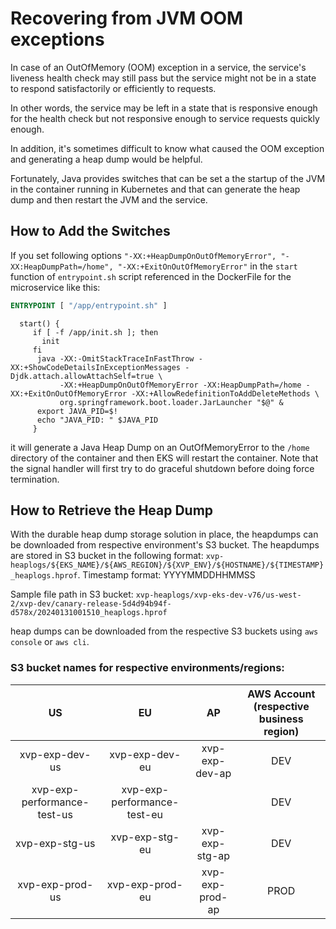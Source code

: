 # Recovering from JVM OOM exceptions

In case of an OutOfMemory (OOM) exception in a service, the service's liveness health check may still pass but the service might not be in a state to respond satisfactorily or efficiently to requests. 

In other words, the service may be left in a state that is responsive enough for the health check but not responsive enough to service requests quickly enough.

In addition, it's sometimes difficult to know what caused the OOM exception and generating a heap dump would be helpful. 

Fortunately, Java provides switches that can be set a the startup of the JVM in the container running in Kubernetes and that can generate the heap dump and then restart the JVM and the service.

## How to Add the Switches

If you set following options 
`"-XX:+HeapDumpOnOutOfMemoryError", "-XX:HeapDumpPath=/home", "-XX:+ExitOnOutOfMemoryError"` 
in the `start` function of `entrypoint.sh` script referenced in the DockerFile for the microservice like this:

```dockerfile
ENTRYPOINT [ "/app/entrypoint.sh" ]
```
```shell
  start() {
     if [ -f /app/init.sh ]; then
       init
     fi
      java -XX:-OmitStackTraceInFastThrow -XX:+ShowCodeDetailsInExceptionMessages -Djdk.attach.allowAttachSelf=true \
           -XX:+HeapDumpOnOutOfMemoryError -XX:HeapDumpPath=/home -XX:+ExitOnOutOfMemoryError -XX:+AllowRedefinitionToAddDeleteMethods \
           org.springframework.boot.loader.JarLauncher "$@" &
      export JAVA_PID=$!
      echo "JAVA_PID: " $JAVA_PID
     }
```

it will generate a Java Heap Dump on an OutOfMemoryError to the `/home` directory of the container and then EKS will restart the container. Note that the signal handler will first try to do graceful shutdown before doing force termination.

## How to Retrieve the Heap Dump
With the durable heap dump storage solution in place, the heapdumps can be downloaded from respective environment's S3 bucket. The heapdumps are stored in S3 bucket in the following format:
`xvp-heaplogs/${EKS_NAME}/${AWS_REGION}/${XVP_ENV}/${HOSTNAME}/${TIMESTAMP}_heaplogs.hprof`.
Timestamp format: YYYYMMDDHHMMSS

Sample file path in S3 bucket:
`xvp-heaplogs/xvp-eks-dev-v76/us-west-2/xvp-dev/canary-release-5d4d94b94f-d578x/20240131001510_heaplogs.hprof`

heap dumps can be downloaded from the respective S3 buckets using `aws console` or `aws cli`.

### S3 bucket names for respective environments/regions:

|             US              |          EU                 |        AP        |     AWS Account (respective business region)      |
|:---------------------------:|:---------------------------:|:----------------:|:-------------------------------------------------:|
|       xvp-exp-dev-us        |       xvp-exp-dev-eu        |  xvp-exp-dev-ap  |                        DEV                        |
| xvp-exp-performance-test-us | xvp-exp-performance-test-eu |                  |                        DEV                        |
|       xvp-exp-stg-us        |       xvp-exp-stg-eu        |  xvp-exp-stg-ap  |                        DEV                        |
|       xvp-exp-prod-us       |       xvp-exp-prod-eu       | xvp-exp-prod-ap  |                       PROD                        |
